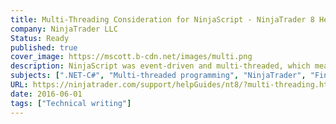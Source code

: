 ```yaml
---
title: Multi-Threading Consideration for NinjaScript - NinjaTrader 8 Help Guide
company: NinjaTrader LLC
Status: Ready
published: true
cover_image: https://mscott.b-cdn.net/images/multi.png
description: NinjaScript was event-driven and multi-threaded, which meant that 3rd party C# developers needed to be aware of how to handle programming scenarios that sometimes needed to be dispatched between parallel threads.
subjects: [".NET-C#", "Multi-threaded programming", "NinjaTrader", "Fintech"]
URL: https://ninjatrader.com/support/helpGuides/nt8/?multi-threading.htm
date: 2016-06-01
tags: ["Technical writing"]
---
```


<!-- @format -->
